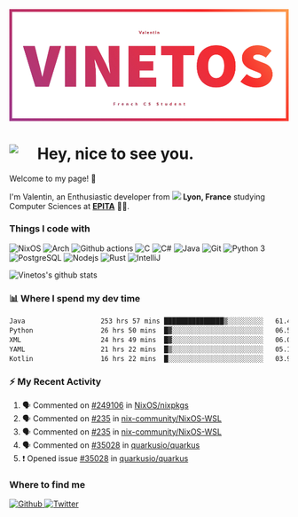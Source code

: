 <!--
**Vinetos/Vinetos** is a ✨ _special_ ✨ repository because its `README.md` (this file) appears on your GitHub profile.
-->
<a align="center" href="https://vinetos.fr">
  <img src="https://raw.githubusercontent.com/Vinetos/Vinetos/master/Vinetos%20Banner.png" />
</a>

# <img align="left" src="https://cdn.discordapp.com/emojis/938153240527265812.webp" width="10%" /> Hey, nice to see you.

Welcome to my page! :wave:  

I'm Valentin, an Enthusiastic developer from <img src="https://cdn-icons-png.flaticon.com/512/197/197560.png" width="13"/> **Lyon, France** studying Computer Sciences at [**EPITA**](https://www.epita.fr/en/) 👨‍🎓.

### Things I code with
<p>
  <img alt="NixOS" src="https://img.shields.io/badge/-NixOS-00cec9?style=flat-square&logo=nixos&logoColor=white" />
  <img alt="Arch" src="https://img.shields.io/badge/-Arch-2088FF?style=flat-square&logo=arch-linux&logoColor=white" />
  <img alt="Github actions" src="https://img.shields.io/badge/-Github_Actions-4834d4?style=flat-square&logo=github-actions&logoColor=white" />
  <img alt="C" src="https://img.shields.io/badge/-C-be2edd?style=flat-square&logo=c&logoColor=white" />
  <img alt="C#" src="https://img.shields.io/badge/-C%23-E10098?style=flat-square&logo=c#&logoColor=white" />
  <img alt="Java" src="https://img.shields.io/badge/-Java-ea2845?style=flat-square&logo=openjdk&logoColor=white" />
  <img alt="Git" src="https://img.shields.io/badge/-Git-F05032?style=flat-square&logo=git&logoColor=white" />
  <img alt="Python 3" src="https://img.shields.io/badge/-Python%203-F7B93E?style=flat-square&logo=python&logoColor=white" />
  <img alt="PostgreSQL" src="https://img.shields.io/badge/-PostgreSQL-13aa52?style=flat-square&logo=mongodb&logoColor=white" />
  <img alt="Nodejs" src="https://img.shields.io/badge/-Nodejs-43853d?style=flat-square&logo=Node.js&logoColor=white" />
  <img alt="Rust" src="https://img.shields.io/badge/-Rust-f7f1e3?style=flat-square&logo=rust&logoColor=black" />
  <img alt="IntelliJ" src="https://img.shields.io/badge/-IntelliJ-000000?style=flat-square&logo=intellij-idea&logoColor=white" />
</p>

![Vinetos's github stats](https://github-readme-stats.vercel.app/api?username=Vinetos&show_icons=true) 

### :bar_chart: Where I spend my dev time  
<!--START_SECTION:waka-->

```txt
Java                   253 hrs 57 mins ███████████████▒░░░░░░░░░   61.45 %
Python                 26 hrs 50 mins  █▓░░░░░░░░░░░░░░░░░░░░░░░   06.50 %
XML                    24 hrs 49 mins  █▓░░░░░░░░░░░░░░░░░░░░░░░   06.01 %
YAML                   21 hrs 22 mins  █▒░░░░░░░░░░░░░░░░░░░░░░░   05.17 %
Kotlin                 16 hrs 22 mins  █░░░░░░░░░░░░░░░░░░░░░░░░   03.96 %
```

<!--END_SECTION:waka-->

### :zap: My Recent Activity

<!--START_SECTION:activity-->
1. 🗣 Commented on [#249106](https://github.com/NixOS/nixpkgs/pull/249106#issuecomment-1680121342) in [NixOS/nixpkgs](https://github.com/NixOS/nixpkgs)
2. 🗣 Commented on [#235](https://github.com/nix-community/NixOS-WSL/issues/235#issuecomment-1657798464) in [nix-community/NixOS-WSL](https://github.com/nix-community/NixOS-WSL)
3. 🗣 Commented on [#235](https://github.com/nix-community/NixOS-WSL/issues/235#issuecomment-1657116245) in [nix-community/NixOS-WSL](https://github.com/nix-community/NixOS-WSL)
4. 🗣 Commented on [#35028](https://github.com/quarkusio/quarkus/issues/35028#issuecomment-1651986830) in [quarkusio/quarkus](https://github.com/quarkusio/quarkus)
5. ❗ Opened issue [#35028](https://github.com/quarkusio/quarkus/issues/35028) in [quarkusio/quarkus](https://github.com/quarkusio/quarkus)
<!--END_SECTION:activity-->

### Where to find me
<p>
  <a href="https://github.com/Vinetos" target="_blank">
    <img alt="Github" src="https://img.shields.io/badge/GitHub-%2312100E.svg?&style=for-the-badge&logo=Github&logoColor=white" />
  </a> 
  <a href="https://twitter.com/Vinetos" target="_blank">
    <img alt="Twitter" src="https://img.shields.io/badge/twitter-%231DA1F2.svg?&style=for-the-badge&logo=twitter&logoColor=white" />
  </a> 
</p>
